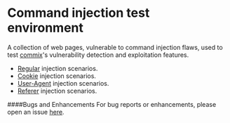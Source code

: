 # Command injection test environment
A collection of web pages, vulnerable to command injection flaws, used to test [commix](https://github.com/stasinopoulos/commix)'s vulnerability detection and exploitation features.
* [Regular](https://github.com/stasinopoulos/commix-testbed/tree/master/regular) injection scenarios.
* [Cookie](https://github.com/stasinopoulos/commix-testbed/tree/master/cookie) injection scenarios.
* [User-Agent](https://github.com/stasinopoulos/commix-testbed/tree/master/user-agent) injection scenarios.
* [Referer](https://github.com/stasinopoulos/commix-testbed/tree/master/referer) injection scenarios.

####Bugs and Enhancements
For bug reports or enhancements, please open an issue [here](https://github.com/stasinopoulos/commix-testbed/issues).

